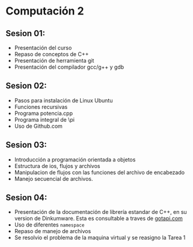 Computación 2
=============

Sesion 01:
----------

 - Presentación del curso
 - Repaso de conceptos de C++
 - Presentación de herramienta git
 - Presentación del compilador gcc/g++ y gdb

Sesion 02:
----------

 - Pasos para instalación de Linux Ubuntu
 - Funciones recursivas
 - Programa potencia.cpp
 - Programa integral de \pi
 - Uso de Github.com

Sesion 03:
----------

 - Introducción a programación orientada a objetos
 - Estructura de ios, flujos y archivos
 - Manipulacion de flujos con las funciones del archivo de encabezado <iomanip>
 - Manejo secuencial de archivos.

Sesion 04:
----------

 - Presentación de la documentación de librería estandar de C++, en su version de Dinkumware. Esta es consultable a traves de [gotapi.com](http://www.gotapi.com)
 - Uso de diferentes `namespace`
 - Repaso de manejo de archivos
 - Se resolvio el problema de la maquina virtual y se reasigno la Tarea 1
